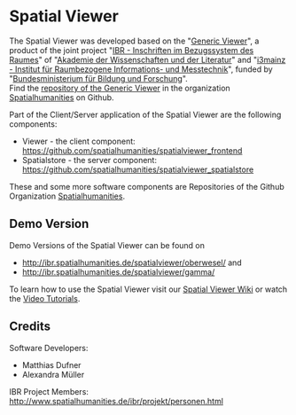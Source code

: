 # Spatial Viewer

The Spatial Viewer was developed based on the "[Generic Viewer](http://oberwesel.spatialhumanities.de/viewer/)", a product of the joint project "[IBR - Inschriften im Bezugssystem des Raumes](http://www.spatialhumanities.de/ibr/)" of "[Akademie der Wissenschaften und der Literatur](http://www.adwmainz.de/)" and "[i3mainz - Institut für Raumbezogene Informations- und Messtechnik](http://i3mainz.de/)", funded by "[Bundesministerium für Bildung und Forschung](https://www.bmbf.de/)".  
Find the [repository of the Generic Viewer](https://github.com/spatialhumanities/genericviewer) in the organization [Spatialhumanities](https://github.com/spatialhumanities) on Github.  

Part of the Client/Server application of the Spatial Viewer are the following components:
* Viewer - the client component: https://github.com/spatialhumanities/spatialviewer_frontend
* Spatialstore - the server component: https://github.com/spatialhumanities/spatialviewer_spatialstore

These and some more software components are Repositories of the Github Organization [Spatialhumanities](https://github.com/spatialhumanities).

## Demo Version
Demo Versions of the Spatial Viewer can be found on
* http://ibr.spatialhumanities.de/spatialviewer/oberwesel/ and
* http://ibr.spatialhumanities.de/spatialviewer/gamma/  

To learn how to use the Spatial Viewer visit our [Spatial Viewer Wiki](../../wiki) or watch the [Video Tutorials](https://www.youtube.com/watch?v=T0QVVwSYFCk&list=PLtPNdgTTebdo-_PXlHKeWaFygZ1qJePrv).

## Credits  
Software Developers:
* Matthias Dufner
* Alexandra Müller

IBR Project Members:
http://www.spatialhumanities.de/ibr/projekt/personen.html
